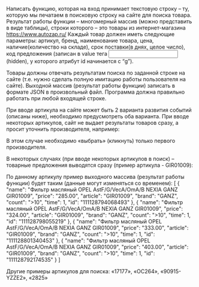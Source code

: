 Написать функцию, которая на вход принимает текстовую строку – ту, которую мы печатаем в поисковую строку на сайте для поиска товара.
Результат работы функции – многомерный массив (можно представить в виде таблицы), строки которого – это товары из интернет-магазина https://www.autozap.ru/
Каждый товар должен иметь следующие параметры: артикул, бренд, наименование товара, цена, наличие(количество на складе), срок поставки(в днях, целое число), код предложения (записан в value тега <input> (hidden), у которого атрибут id начинается с “g”).

Товары должны отвечать результатам поиска по заданной строке на сайте (т.е. нужно сделать полную имитацию работы пользователя на сайте).
Выходной массив (результат работы функции) записать в формате JSON в произвольный файл.
Программа должна правильно работать при любой входящей строке.

При вводе артикула на сайте может быть 2 варианта развития событий (описаны ниже), необходимо предусмотреть оба варианта.
При вводе некоторых артикулов, сайт не выдает результаты товаров сразу, а просит уточнить производителя, например:

В этом случае необходимо «выбрать» (кликнуть) только первого производителя.

В некоторых случаях (при вводе некоторых артикулов в поиск) – товарные предложения выводятся сразу (пример артикула - GIR01009):

По данному артикулу пример выходного массива (результат работы функции) будет таким (данные могут изменяться со временем):
[
{
"name": "Фильтр масляный OPEL AstF/G/VecA/OmA/B NEXIA GANZ GIR01009",
"price": "285.00",
"article": "GIR01009",
"brand": "GANZ",
"count": ">10",
"time": 1,
"id": "111128794068493"
},
{
"name": "Фильтр масляный OPEL AstF/G/VecA/OmA/B NEXIA GANZ GIR01009",
"price": "324.00",
"article": "GIR01009",
"brand": "GANZ",
"count": ">10",
"time": 1,
"id": "111128798055219"
},
{
"name": "Фильтр масляный OPEL AstF/G/VecA/OmA/B NEXIA GANZ GIR01009",
"price": "333.00",
"article": "GIR01009",
"brand": "GANZ",
"count": ">10",
"time": 1,
"id": "111128801340453"
},
{
"name": "Фильтр масляный OPEL AstF/G/VecA/OmA/B NEXIA GANZ GIR01009",
"price": "403.00",
"article": "GIR01009",
"brand": "GANZ",
"count": ">10",
"time": 1,
"id": "111128792174535"
}
]


Другие примеры артикулов для поиска: «17177», «OC264», «90915-YZZE2», «2825»
 

